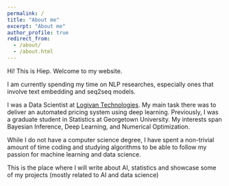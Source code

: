 ```yaml
---
permalink: /
title: "About me"
excerpt: "About me"
author_profile: true
redirect_from: 
  - /about/
  - /about.html
---
```


Hi! This is Hiep. Welcome to my website. 

I am currently spending my time on NLP researches, especially ones that involve text embedding and seq2seq models.

I was a Data Scientist at [Logivan Technologies](https://www.logivan.com/). My main task there was to deliver an automated pricing system using deep learning. Previously, I was a graduate student in Statistics at Georgetown University. My interests span Bayesian Inference, Deep Learning, and Numerical Optimization. 

While I do not have a computer science degree, I have spent a non-trivial amount of time coding and studying algorithms to be able to follow my passion for machine learning and data science.

This is the place where I will write about AI, statistics and showcase some of my projects (mostly related to AI and data science)